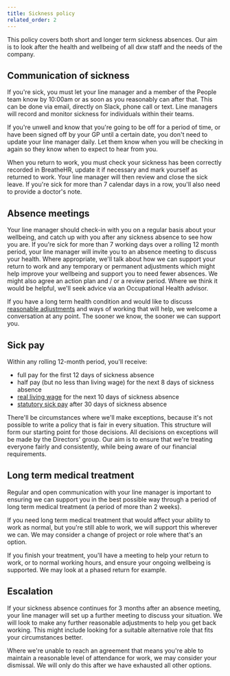 ```yaml
---
title: Sickness policy 
related_order: 2
---
```


This policy covers both short and longer term sickness absences. Our aim is to
look after the health and wellbeing of all dxw staff and the needs of the
company.

## Communication of sickness

If you're sick, you must let your line manager and a member of the People team
know by 10:00am or as soon as you reasonably can after that. This can be done
via email, directly on Slack, phone call or text. Line managers will record and
monitor sickness for individuals within their teams.

If you're unwell and know that you're going to be off for a period of time, or
have been signed off by your GP until a certain date, you don't need to update
your line manager daily. Let them know when you will be checking in again so
they know when to expect to hear from you.

When you return to work, you must check your sickness has been correctly
recorded in BreatheHR, update it if necessary and mark yourself as returned to
work. Your line manager will then review and close the sick leave. If you're
sick for more than 7 calendar days in a row, you'll also need to provide a
doctor's note.

## Absence meetings

Your line manager should check-in with you on a regular basis about your
wellbeing, and catch up with you after any sickness absence to see how you are.
If you're sick for more than 7 working days over a rolling 12 month period, your
line manager will invite you to an absence meeting to discuss your health. Where
appropriate, we'll talk about how we can support your return to work and any
temporary or permanent adjustments which might help improve your wellbeing and
support you to need fewer absences. We might also agree an action plan and / or
a review period. Where we think it would be helpful, we'll seek advice via an
Occupational Health advisor.

If you have a long term health condition and would like to discuss [reasonable adjustments](staff-handbook/policies-and-procedures/inclusion-diversity-equality/#reasonable-adjustments) and ways of working that will help, we welcome a conversation at any
point. The sooner we know, the sooner we can support you.

## Sick pay

Within any rolling 12-month period, you'll receive:

* full pay for the first 12 days of sickness absence
* half pay (but no less than living wage) for the next 8 days of sickness absence
* [real living wage](https://www.livingwage.org.uk/what-real-living-wage) for the next 10 days of sickness absence
* [statutory sick pay](https://www.gov.uk/statutory-sick-pay/eligibility) after 30 days of sickness absence

There'll be circumstances where we'll make exceptions, because it's not possible to write a policy that is fair in every situation. This structure will form our starting point for those decisions. All decisions on exceptions will be made by the Directors' group. Our aim is to ensure that we're treating everyone fairly and consistently, while being aware of our financial requirements.

## Long term medical treatment

Regular and open communication with your line manager is important to ensuring we can support you in the best possible way through a period of long term medical treatment (a period of more than 2 weeks).

If you need long term medical treatment that would affect your ability to work as normal, but you're still able to work, we will support this wherever we can. We may consider a change of project or role where that's an option.

If you finish your treatment, you'll have a meeting to help your return to work, or to normal working hours, and ensure your ongoing wellbeing is supported. We may look at a phased return for example.

## Escalation

If your sickness absence continues for 3 months after an absence meeting, your line manager will set up a further meeting to discuss your situation. We will look to make any further reasonable adjustments to help you get back working. This might include looking for a suitable alternative role that fits your circumstances better.

Where we're unable to reach an agreement that means you're able to maintain a reasonable level of attendance for work, we may consider your dismissal. We will only do this after we have exhausted all other options.
